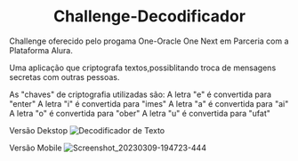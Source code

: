<h1 align="center">Challenge-Decodificador</h1>
Challenge oferecido pelo progama One-Oracle One Next em Parceria com a Plataforma Alura.

Uma aplicação que criptografa textos,possiblitando troca de mensagens secretas com outras pessoas.

As "chaves" de criptografia  utilizadas são:
A letra "e" é convertida para "enter"
A letra "i" é convertida para "imes"
A letra "a" é convertida para "ai"
A letra "o" é convertida para "ober"
A letra "u" é convertida para "ufat"




Versão Dekstop
![Decodificador de Texto](https://user-images.githubusercontent.com/120762309/224177324-caa0c2db-7a65-46a2-8a49-d8c832d6a628.png)

Versão Mobile
![Screenshot_20230309-194723-444](https://user-images.githubusercontent.com/120762309/224178810-3b4c053c-fecd-4aeb-b1c2-9d8cfc632cee.png)
